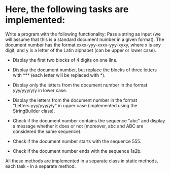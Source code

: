 # Here, the following tasks are implemented:

Write a program with the following functionality:
Pass a string as input (we will assume that this is a standard document number in a given format).
The document number has the format xxxx-yyy-xxxx-yyy-xyxy, where x is any digit, and y is a letter of the Latin alphabet (can be upper or lower case).

- Display the first two blocks of 4 digits on one line.

- Display the document number, but replace the blocks of three letters with *** (each letter will be replaced with *).

- Display only the letters from the document number in the format yyy/yyy/y/y in lower case.

- Display the letters from the document number in the format "Letters:yyy/yyy/y/y" in upper case (implemented using the StringBuilder class).

- Check if the document number contains the sequence "abc" and display a message whether it does or not (moreover, abc and ABC are considered the same sequence).

- Check if the document number starts with the sequence 555.

- Check if the document number ends with the sequence 1a2b.

All these methods are implemented in a separate class in static methods, each task - in a separate method.
